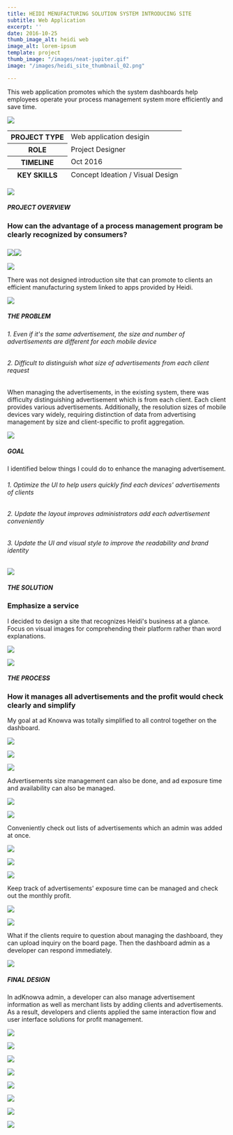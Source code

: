 ```yaml
---
title: HEIDI MENUFACTURING SOLUTION SYSTEM INTRODUCING SITE
subtitle: Web Application
excerpt: ''
date: 2016-10-25
thumb_image_alt: heidi web
image_alt: lorem-ipsum
template: project
thumb_image: "/images/neat-jupiter.gif"
image: "/images/heidi_site_thumbnail_02.png"

---
```

This web application promotes which the system dashboards help employees operate your process management system more efficiently and save time.

![](/images/empty_150.png)

<table>  
<thead>  
</thead>  
<tbody>  
<tr>  
<th>PROJECT TYPE</th>  
<td>Web application desigin</td>  
</tr>  
<tr>  
<th>ROLE</th>  
<td>Project Designer</td>  
</tr>  
<tr>  
<th>TIMELINE</th>  
<td>Oct 2016</td>  
</tr>  
</tbody>  
<tfoot>  
<tr>  
<th>KEY SKILLS</th>  
<td>Concept Ideation / Visual Design</td>  
</tr>  
</tfoot>  
</table>

![](/images/empty_150.png)

##### PROJECT OVERVIEW

### How can the advantage of a process management program be clearly recognized by consumers?

### ![](/images/empty_100.png)![](/images/heidi_web_process.png)

![](/images/empty_100.png)

There was not designed introduction site that can promote to clients an efficient manufacturing system linked to apps provided by Heidi.

![](/images/empty_150.png)

##### THE PROBLEM

###### 1. Even if it's the same advertisement, the size and number of advertisements are different for each mobile device

###### 2. Difficult to distinguish what size of advertisements from each client request

When managing the advertisements, in the existing system, there was difficulty distinguishing advertisement which is from each client. Each client provides various advertisements. Additionally, the resolution sizes of mobile devices vary widely, requiring distinction of data from advertising management by size and client-specific to profit aggregation.

![](/images/empty_150.png)

##### GOAL

I identified below things I could do to enhance the managing advertisement.

###### 1. Optimize the UI to help users quickly find each devices' advertisements of clients

###### 2. Update the layout improves administrators add each advertisement conveniently

###### 3. Update the UI and visual style to improve the readability and brand identity

![](/images/empty_150.png)

##### THE SOLUTION

### Emphasize a service

I decided to design a site that recognizes Heidi's business at a glance. Focus on visual images for comprehending their platform rather than word explanations.

![](/images/heidi_web_solution.gif)

![](/images/empty_150.png)

##### THE PROCESS

### How it manages all advertisements and the profit would check clearly and simplify

My goal at ad Knowva was totally simplified to all control together on the dashboard.

![](/images/empty_100.png)

![](/images/heidi_web_process01.png)

![](/images/process_02.png)

Advertisements size management can also be done, and ad exposure time and availability can also be managed.

![](/images/empty_100.png)

![](/images/process_03.png)

Conveniently check out lists of advertisements which an admin was added at once.

![](/images/empty_100.png)

![](/images/process_04.png)

![](/images/process_05_2.png)

Keep track of advertisements' exposure time can be managed and check out the monthly profit.

![](/images/empty_100.png)

![](/images/process_06.png)

What if the clients require to question about managing the dashboard, they can upload inquiry on the board page. Then the dashboard admin as a developer can respond immediately.

![](/images/empty_150.png)

##### FINAL DESIGN

In adKnowva admin, a developer can also manage advertisement information as well as merchant lists by adding clients and advertisements. As a result, developers and clients applied the same interaction flow and user interface solutions for profit management.

![](/images/empty_100.png)

![](/images/heidi_web_final_web01.gif)

![](/images/empty_100.png)

![](/images/heidi_web_final_web02.gif)

![](/images/empty_100.png)

![](/images/heidi_web_final_web03.gif)

![](/images/empty_100.png)

![](/images/heidi_web_final_web04.gif)